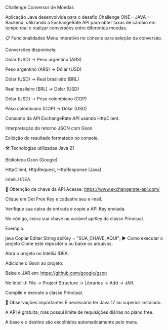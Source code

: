 Challenge Conversor de Moedas

Aplicação Java desenvolvida para o desafio Challenge ONE – JAVA – Backend, utilizando a ExchangeRate API para obter taxas de câmbio em tempo real e realizar conversões entre diferentes moedas.

📋 Funcionalidades
Menu interativo no console para seleção da conversão.

Conversões disponíveis:

Dólar (USD) → Peso argentino (ARS)

Peso argentino (ARS) → Dólar (USD)

Dólar (USD) → Real brasileiro (BRL)

Real brasileiro (BRL) → Dólar (USD)

Dólar (USD) → Peso colombiano (COP)

Peso colombiano (COP) → Dólar (USD)

Consumo da API ExchangeRate API usando HttpClient.

Interpretação do retorno JSON com Gson.

Exibição do resultado formatado no console.

🛠 Tecnologias utilizadas
Java 21

Biblioteca Gson (Google)

HttpClient, HttpRequest, HttpResponse (Java)

IntelliJ IDEA

🔑 Obtenção da chave da API
Acesse: https://www.exchangerate-api.com/

Clique em Get Free Key e cadastre seu e-mail.

Verifique sua caixa de entrada e copie a API Key enviada.

No código, insira sua chave na variável apiKey da classe Principal.

Exemplo:

java
Copiar
Editar
String apiKey = "SUA_CHAVE_AQUI";
▶️ Como executar o projeto
Clone este repositório ou baixe os arquivos.

Abra o projeto no IntelliJ IDEA.

Adicione o Gson ao projeto:

Baixe o JAR em: https://github.com/google/gson

No IntelliJ: File → Project Structure → Libraries → Add → JAR.

Compile e execute a classe Principal.

📌 Observações importantes
É necessário ter Java 17 ou superior instalado.

A API é gratuita, mas possui limite de requisições diárias no plano free.

A base e o destino são escolhidos automaticamente pelo menu.
